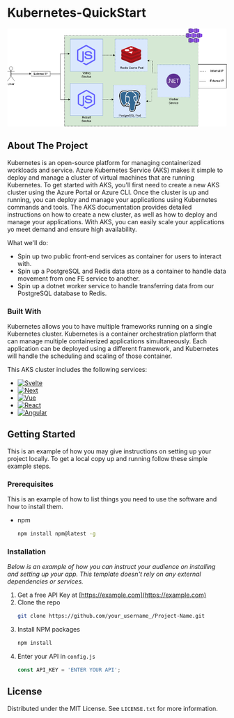 # Kubernetes-QuickStart

![Kubernetes](Images/Transparent.png)

<!-- ABOUT THE PROJECT -->
## About The Project

Kubernetes is an open-source platform for managing containerized workloads and service. Azure Kubernetes Service (AKS) makes it simple to deploy and manage a cluster of virtual machines that are running Kubernetes. To get started with AKS, you'll first need to create a new AKS cluster using the Azure Portal or Azure CLI. Once the cluster is up and running, you can deploy and manage your applications using Kubernetes commands and tools. The AKS documentation provides detailed instructions on how to create a new cluster, as well as how to deploy and manage your applications. With AKS, you can easily scale your applications yo meet demand and ensure high availability.

What we'll do:
* Spin up two public front-end services as container for users to interact with.
* Spin up a PostgreSQL and Redis data store as a container to handle data movement from one FE service to another.
* Spin up a dotnet worker service to handle transferring data from our PostgreSQL database to Redis.

### Built With

Kubernetes allows you to have multiple frameworks running on a single Kubernetes cluster. Kubernetes is a container orchestration platform that can manage multiple containerized applications simultaneously. Each application can be deployed using a different framework, and Kubernetes will handle the scheduling and scaling of those container.

This AKS cluster includes the following services:
* [![Svelte][Svelte.dev]][Svelte-url]
* [![Next][Next.js]][Next-url]
* [![Vue][Vue.js]][Vue-url]
* [![React][React.js]][React-url]
* [![Angular][Angular.io]][Angular-url]

<!-- GETTING STARTED -->
## Getting Started

This is an example of how you may give instructions on setting up your project locally.
To get a local copy up and running follow these simple example steps.

### Prerequisites

This is an example of how to list things you need to use the software and how to install them.
* npm
  ```sh
  npm install npm@latest -g
  ```

### Installation

_Below is an example of how you can instruct your audience on installing and setting up your app. This template doesn't rely on any external dependencies or services._

1. Get a free API Key at [https://example.com](https://example.com)
2. Clone the repo
   ```sh
   git clone https://github.com/your_username_/Project-Name.git
   ```
3. Install NPM packages
   ```sh
   npm install
   ```
4. Enter your API in `config.js`
   ```js
   const API_KEY = 'ENTER YOUR API';
   ```

<!-- LICENSE -->
## License

Distributed under the MIT License. See `LICENSE.txt` for more information.

<!-- MARKDOWN LINKS & IMAGES -->
<!-- https://www.markdownguide.org/basic-syntax/#reference-style-links -->
[contributors-shield]: https://img.shields.io/github/contributors/othneildrew/Best-README-Template.svg?style=for-the-badge
[contributors-url]: https://github.com/othneildrew/Best-README-Template/graphs/contributors
[forks-shield]: https://img.shields.io/github/forks/othneildrew/Best-README-Template.svg?style=for-the-badge
[forks-url]: https://github.com/othneildrew/Best-README-Template/network/members
[stars-shield]: https://img.shields.io/github/stars/othneildrew/Best-README-Template.svg?style=for-the-badge
[stars-url]: https://github.com/othneildrew/Best-README-Template/stargazers
[issues-shield]: https://img.shields.io/github/issues/othneildrew/Best-README-Template.svg?style=for-the-badge
[issues-url]: https://github.com/othneildrew/Best-README-Template/issues
[license-shield]: https://img.shields.io/github/license/othneildrew/Best-README-Template.svg?style=for-the-badge
[license-url]: https://github.com/othneildrew/Best-README-Template/blob/master/LICENSE.txt
[linkedin-shield]: https://img.shields.io/badge/-LinkedIn-black.svg?style=for-the-badge&logo=linkedin&colorB=555
[linkedin-url]: https://linkedin.com/in/othneildrew
[product-screenshot]: images/screenshot.png
[Next.js]: https://img.shields.io/badge/-dotnet-red
[Next-url]: https://learn.microsoft.com/en-us/dotnet/core/introduction
[React.js]: https://img.shields.io/badge/-Kubernetes-blue
[React-url]: https://kubernetes.io/
[Vue.js]: https://img.shields.io/badge/-javascript-brightgreen
[Vue-url]: https://www.javascript.com/resources
[Angular.io]: https://img.shields.io/badge/-PostgreSQL-lightgrey
[Angular-url]: https://www.postgresql.org/
[Svelte.dev]: https://img.shields.io/badge/-Redis-orange
[Svelte-url]: https://redis.io/docs/about/
[Laravel.com]: https://img.shields.io/badge/Laravel-FF2D20?style=for-the-badge&logo=laravel&logoColor=white
[Laravel-url]: https://laravel.com
[Bootstrap.com]: https://img.shields.io/badge/Bootstrap-563D7C?style=for-the-badge&logo=bootstrap&logoColor=white
[Bootstrap-url]: https://getbootstrap.com
[JQuery.com]: https://img.shields.io/badge/jQuery-0769AD?style=for-the-badge&logo=jquery&logoColor=white
[JQuery-url]: https://jquery.com 
